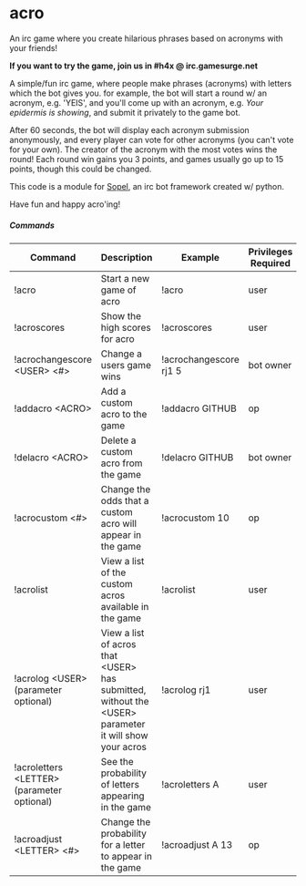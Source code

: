 # acro
An irc game where you create hilarious phrases based on acronyms with your friends!

**If you want to try the game, join us in #h4x @ irc.gamesurge.net**

A simple/fun irc game, where people make phrases (acronyms) with letters which the bot gives you. for example, the bot will start a round w/ an acronym, e.g. 'YEIS', and you'll come up with an acronym, e.g. *Your epidermis is showing*, and submit it privately to the game bot.

After 60 seconds, the bot will display each acronym submission anonymously, and every player can vote for other acronyms (you can't vote for your own). The creator of the acronym with the most votes wins the round! Each round win gains you 3 points, and games usually go up to 15 points, though this could be changed.

This code is a module for [Sopel](https://github.com/sopel-irc/sopel), an irc bot framework created w/ python.

Have fun and happy acro'ing!

##### Commands
| Command | Description | Example | Privileges Required |
| --- | --- | --- | --- |
| !acro | Start a new game of acro | !acro | user |
| !acroscores | Show the high scores for acro | !acroscores | user |
| !acrochangescore \<USER> \<#> | Change a users game wins | !acrochangescore rj1 5 | bot owner |
| !addacro \<ACRO> | Add a custom acro to the game | !addacro GITHUB | op |
| !delacro \<ACRO> | Delete a custom acro from the game | !delacro GITHUB | bot owner |
| !acrocustom \<#> | Change the odds that a custom acro will appear in the game | !acrocustom 10 | op |
| !acrolist | View a list of the custom acros available in the game | !acrolist | user |
| !acrolog \<USER> (parameter optional) | View a list of acros that \<USER> has submitted, without the \<USER> parameter it will show your acros | !acrolog rj1 | user |
| !acroletters \<LETTER> (parameter optional) | See the probability of letters appearing in the game | !acroletters A | user |
| !acroadjust \<LETTER> \<#> | Change the probability for a letter to appear in the game | !acroadjust A 13 | op |



